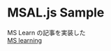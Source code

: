 # MSAL.js Sample

MS Learn の記事を実装した  
[MS learning](https://learn.microsoft.com/ja-jp/training/modules/identity-application-types/3-exercise-single-page-applications)

